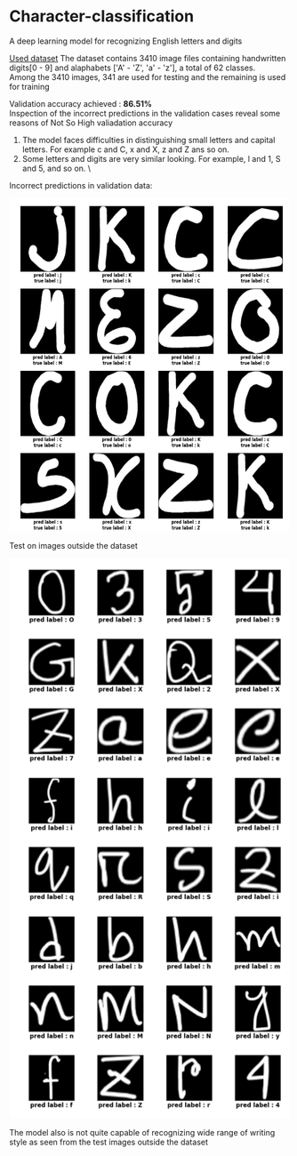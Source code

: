 # Character-classification
A deep learning model for recognizing English letters and digits

[Used dataset](https://www.kaggle.com/dhruvildave/english-handwritten-characters-dataset)
The dataset contains 3410 image files containing handwritten digits[0 - 9] and alaphabets ['A' - 'Z', 'a' - 'z'], a total of 62 classes.
\
Among the 3410 images, 341 are used for testing and the remaining is used for training

Validation accuracy achieved : **86.51%**
\
Inspection of the incorrect predictions in the validation cases reveal some reasons of Not So High valiadation accuracy
1. The model faces difficulties in distinguishing small letters and capital letters. For example c and C, x and X, z and Z ans so on.
2. Some letters and digits are very similar looking. For example, l and 1, S and 5, and so on.
\

Incorrect predictions in validation data:

<img src = 'incorrect_pred.png' width = 600 height = 600>

Test on images outside the dataset

<img src = 'outside_data_pred.png' >

The model also is not quite capable of recognizing wide range of writing style as seen from the test images outside the dataset
